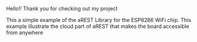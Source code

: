 Hello!!
Thank you for checking out my project


This a simple example of the aREST Library for the ESP8266 WiFi chip.
This example illustrate the cloud part of aREST that makes the board accessible from anywhere
